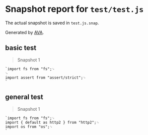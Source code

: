 # Snapshot report for `test/test.js`

The actual snapshot is saved in `test.js.snap`.

Generated by [AVA](https://avajs.dev).

## basic test

> Snapshot 1

    `import fs from "fs";␊
    ␊
    import assert from "assert/strict";␊
    `

## general test

> Snapshot 1

    `import fs from "fs";␊
    import { default as http2 } from "http2";␊
    import os from "os";␊
    `
